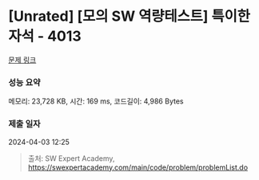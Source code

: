 # [Unrated] [모의 SW 역량테스트] 특이한 자석 - 4013 

[문제 링크](https://swexpertacademy.com/main/code/problem/problemDetail.do?contestProbId=AWIeV9sKkcoDFAVH) 

### 성능 요약

메모리: 23,728 KB, 시간: 169 ms, 코드길이: 4,986 Bytes

### 제출 일자

2024-04-03 12:25



> 출처: SW Expert Academy, https://swexpertacademy.com/main/code/problem/problemList.do